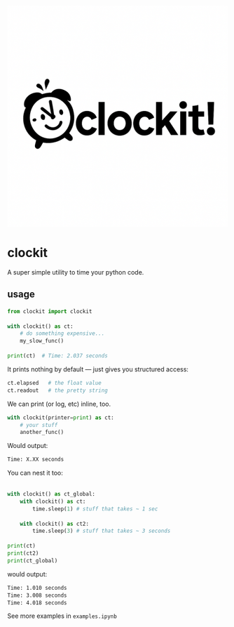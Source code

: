![clockit](images/clockit.png)

# clockit

A super simple utility to time your python code.

## usage

```python
from clockit import clockit

with clockit() as ct:
    # do something expensive...
    my_slow_func()

print(ct)  # Time: 2.037 seconds
```

It prints nothing by default — just gives you structured access:

```python
ct.elapsed   # the float value
ct.readout   # the pretty string
```

We can print (or log, etc) inline, too.
```python
with clockit(printer=print) as ct:
    # your stuff
    another_func()
```
Would output:
```bash
Time: X.XX seconds
```

You can nest it too:

```python

with clockit() as ct_global:
    with clockit() as ct:
        time.sleep(1) # stuff that takes ~ 1 sec

    with clockit() as ct2:
        time.sleep(3) # stuff that takes ~ 3 seconds

print(ct)
print(ct2)
print(ct_global)
```

would output:

```bash
Time: 1.010 seconds
Time: 3.008 seconds
Time: 4.018 seconds
```

See more examples in ```examples.ipynb```